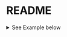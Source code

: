 # README


<details>
  <summary> See Example below </summary>
  
    * To build [signal-collection](signal-collection) module: *
  
    ````
    $ .gradlew :signal-collection
    Some changes for testing in this. This changes are to verify which commits ref we get
    ````
</details>

